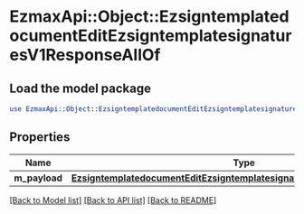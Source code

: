 # EzmaxApi::Object::EzsigntemplatedocumentEditEzsigntemplatesignaturesV1ResponseAllOf

## Load the model package
```perl
use EzmaxApi::Object::EzsigntemplatedocumentEditEzsigntemplatesignaturesV1ResponseAllOf;
```

## Properties
Name | Type | Description | Notes
------------ | ------------- | ------------- | -------------
**m_payload** | [**EzsigntemplatedocumentEditEzsigntemplatesignaturesV1ResponseMPayload**](EzsigntemplatedocumentEditEzsigntemplatesignaturesV1ResponseMPayload.md) |  | 

[[Back to Model list]](../README.md#documentation-for-models) [[Back to API list]](../README.md#documentation-for-api-endpoints) [[Back to README]](../README.md)



